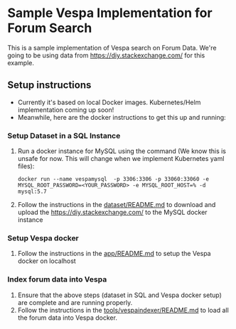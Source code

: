 # Sample Vespa Implementation for Forum Search

This is a sample implementation of Vespa search on Forum Data. We're going to be using data from https://diy.stackexchange.com/ for this example.

## Setup instructions
- Currently it's based on local Docker images. Kubernetes/Helm implementation coming up soon!
- Meanwhile, here are the docker instructions to get this up and running:

### Setup Dataset in a SQL Instance
1. Run a docker instance for MySQL using the command (We know this is unsafe for now. This will change when we implement Kubernetes yaml files): 
   ```
   docker run --name vespamysql  -p 3306:3306 -p 33060:33060 -e MYSQL_ROOT_PASSWORD=<YOUR_PASSWORD> -e MYSQL_ROOT_HOST=% -d mysql:5.7
   ```
2. Follow the instructions in the [dataset/README.md](dataset/README.md) to download and upload the https://diy.stackexchange.com/ to the MySQL docker instance

### Setup Vespa docker
1. Follow the instructions in the [app/README.md](app/README.md) to setup the Vespa docker on localhost

### Index forum data into Vespa
1. Ensure that the above steps (dataset in SQL and Vespa docker setup) are complete and are running properly.
2. Follow the instructions in the [tools/vespaindexer/README.md](tools/vespaindexer/README.md) to load all the forum data into Vespa docker.